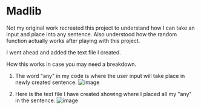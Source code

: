 # Madlib

Not my original work recreated this project to understand how I can take an input and place into any sentence. Also understood how the random function actually works after playing with this project. 


I went ahead and added the text file I created. 

How this works in case you may need a breakdown.

 
 
1. The word "any" in my code is where the user input will take place in newly created sentence.
    ![image](https://user-images.githubusercontent.com/23223322/118347842-bfad3780-b50b-11eb-88d0-269a6886b5e5.png)

 

2. Here is the text file I have created showing where I placed all my "any" in the sentence. 
    ![image](https://user-images.githubusercontent.com/23223322/118347888-0438d300-b50c-11eb-9a51-6f86778c586e.png)
